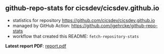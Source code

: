 ## github-repo-stats for cicsdev/cicsdev.github.io

- statistics for repository https://github.com/cicsdev/cicsdev.github.io
- managed by GitHub Action: https://github.com/jgehrcke/github-repo-stats
- workflow that created this README: `fetch-repository-stats`

**Latest report PDF**: [report.pdf](https://github.com/cicsdev/repo-stats/raw/reports/cicsdev/cicsdev.github.io/latest-report/report.pdf)

